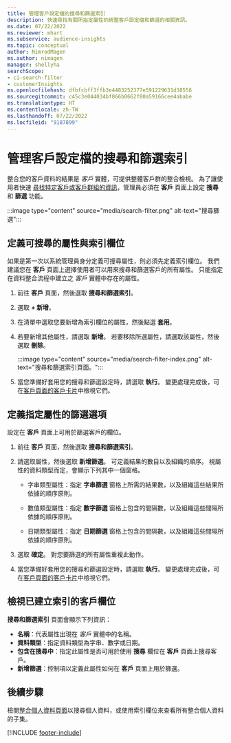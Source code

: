 ```yaml
---
title: 管理客戶設定檔的搜尋和篩選索引
description: 快速尋找有關所指定屬性的統整客戶設定檔和篩選的相關資訊。
ms.date: 07/22/2022
ms.reviewer: mhart
ms.subservice: audience-insights
ms.topic: conceptual
author: NimrodMagen
ms.author: nimagen
manager: shellyha
searchScope:
- ci-search-filter
- customerInsights
ms.openlocfilehash: dfbfcbff3ffb3e4483252377e591229631d38556
ms.sourcegitcommit: c45c3e044034bf866b0662f80a59166cee4ababe
ms.translationtype: HT
ms.contentlocale: zh-TW
ms.lasthandoff: 07/22/2022
ms.locfileid: "9187899"
---
```

# <a name="manage-the-search--filter-index-for-customer-profiles"></a>管理客戶設定檔的搜尋和篩選索引

整合您的客戶資料的結果是 *客戶* 實體，可提供整體客戶群的整合檢視。 為了讓使用者快速 [尋找特定客戶或客戶群組的資訊](customer-profiles.md)，管理員必須在 **客戶** 頁面上設定 **搜尋** 和 **篩選** 功能。

   :::image type="content" source="media/search-filter.png" alt-text="搜尋篩選":::

## <a name="define-searchable-attributes-and-indexed-fields"></a>定義可搜尋的屬性與索引欄位

如果是第一次以系統管理員身分定義可搜尋屬性，則必須先定義索引欄位。 我們建議您在 **客戶** 頁面上選擇使用者可以用來搜尋和篩選客戶的所有屬性。 只能指定在資料整合流程中建立之 *客戶* 實體中存在的屬性。

1. 前往 **客戶** 頁面，然後選取 **搜尋和篩選索引**。

1. 選取 **+ 新增**。

1. 在清單中選取您要新增為索引欄位的屬性，然後點選 **套用**。

1. 若要新增其他屬性，請選取 **新增**。 若要移除所選屬性，請選取該屬性，然後選取 **刪除**。

   :::image type="content" source="media/search-filter-index.png" alt-text="搜尋和篩選索引頁面。":::

1. 當您準備好套用您的搜尋和篩選設定時，請選取 **執行**。 變更處理完成後，可在[客戶頁面的客戶卡片](customer-profiles.md)中檢視它們。

## <a name="define-filtering-options-for-a-given-attribute"></a>定義指定屬性的篩選選項

設定在 **客戶** 頁面上可用於篩選客戶的欄位。

1. 前往 **客戶** 頁面，然後選取 **搜尋和篩選索引**。

1. 請選取屬性，然後選取 **新增篩選**。 可定義結果的數目以及組織的順序。 視屬性的資料類型而定，會顯示下列其中一個窗格。

   - 字串類型屬性：指定 **字串篩選** 窗格上所需的結果數，以及組織這些結果所依據的順序原則。

   - 數值類型屬性：指定 **數字篩選** 窗格上包含的間隔數，以及組織這些間隔所依據的順序原則。

   - 日期類型屬性：指定 **日期篩選** 窗格上包含的間隔數，以及組織這些間隔所依據的順序原則。

1. 選取 **確定**。 對您要篩選的所有屬性重複此動作。

1. 當您準備好套用您的搜尋和篩選設定時，請選取 **執行**。 變更處理完成後，可在[客戶頁面的客戶卡片](customer-profiles.md)中檢視它們。

## <a name="view-indexed-customer-fields"></a>檢視已建立索引的客戶欄位

**搜尋和篩選索引** 頁面會顯示下列資訊：

- **名稱**：代表屬性出現在 *客戶* 實體中的名稱。
- **資料類型**：指定資料類型為字串、數字或日期。
- **包含在搜尋中**：指定此屬性是否可用於使用 **搜尋** 欄位在 **客戶** 頁面上搜尋客戶。
- **新增篩選**：控制項以定義此屬性如何在 **客戶** 頁面上用於篩選。

## <a name="next-steps"></a>後續步驟

檢閱[整合個人資料頁面](customer-profiles.md)以搜尋個人資料，或使用索引欄位來查看所有整合個人資料的子集。

[!INCLUDE [footer-include](includes/footer-banner.md)]
